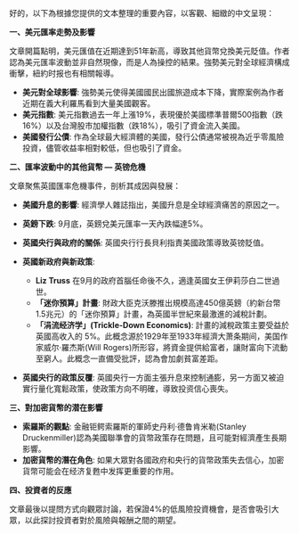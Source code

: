 好的，以下為根據您提供的文本整理的重要內容，以客觀、細緻的中文呈現：

**一、美元匯率走勢及影響**

文章開篇點明，美元匯值在近期達到51年新高，導致其他貨幣兌換美元貶值。作者認為美元匯率波動並非自然現像，而是人為操控的結果。強勢美元對全球經濟構成衝擊，紐約时报也有相關報導。

*   **美元對全球影響**: 強勢美元使得美國國民出國旅遊成本下降，實際案例為作者近期在義大利羅馬看到大量美國觀客。
*   **美元指數**: 美元指數過去一年上漲19%，表現優於美國標準普爾500指數（跌16%）以及台灣股市加權指數（跌18%），吸引了資金流入美國。
*   **美國發行公債**: 作為全球最大經濟體的美國，發行公債通常被視為近乎零風險投資，儘管收益率相對較低，但也吸引了資金。

**二、匯率波動中的其他貨幣 — 英镑危機**

文章聚焦英國匯率危機事件，剖析其成因與發展：

*   **美國升息的影響**: 經濟學人雜誌指出，美國升息是全球經濟痛苦的原因之一。
*   **英鎊下跌**: 9月底，英鎊兌美元匯率一天內跌幅達5%。
*   **英國央行與政府的關係**: 英國央行行長貝利指責美國政策導致英镑貶值。
*   **英國新政府與新政策**:
    *   **Liz Truss** 在9月的政府首腦任命後不久，適逢英國女王伊莉莎白二世過世。
    *  **「迷你預算」計畫**: 財政大臣克沃滕推出規模高達450億英鎊（約新台幣1.5兆元）的「迷你預算」計畫，為英國半世紀來最激進的減稅計劃。
    *  **「涓流经济学」(Trickle-Down Economics)**: 計畫的減稅政策主要受益於英國高收入的 5%。此概念源於1929年至1933年經濟大萧条期间，美国作家威尔·羅杰斯(Will Rogers)所形容，將資金提供給富者，讓財富向下流動至窮人。此概念一直備受批評，認為會加劇貧富差距。

*   **英國央行的政策反覆**: 英國央行一方面主張升息來控制通膨，另一方面又被迫實行量化寬鬆政策，使政策方向不明確，導致投资信心喪失。

**三、對加密貨幣的潜在影響**

*   **索羅斯的觀點**: 金融钜鳄索羅斯的軍師史丹利·德鲁肯米勒(Stanley Druckenmiller)認為美國聯準會的貨幣政策存在問題，且可能對經濟產生長期影響。
*   **加密貨幣的潛在角色**: 如果大眾對各國政府和央行的貨幣政策失去信心，加密貨幣可能会在经济复甦中发挥更重要的作用。

**四、投資者的反應**

文章最後以提問方式向觀眾討論，若保證4%的低風險投資機會，是否會吸引大眾，以此探討投資者對於風險與報酬之間的期望。